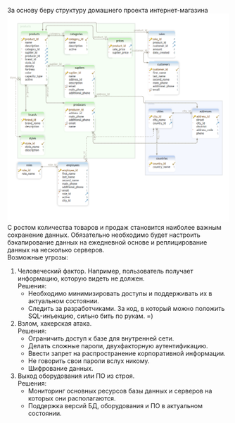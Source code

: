 За основу беру структуру домашнего проекта интернет-магазина  
![](https://github.com/nikerov-kirill/OtusDB_2021/blob/master/DBScheme.png)
С ростом количества товаров и продаж становится наиболее важным сохранение данных. Обязательно необходимо будет настроить бэкапирование данных на ежедневной основе и реплицирование данных на несколько серверов.  
Возможные угрозы:  
1. Человеческий фактор. Например, пользователь получает информацию, которую видеть не должен.  
   Решения:  
    - Необходимо минимизировать доступы и поддерживать их в актуальном состоянии.
    - Следить за разработчиками. За код, в который можно положить SQL-инъекцию, сильно бить по рукам. =)
2. Взлом, хакерская атака.  
    Решения:  
    - Ограничить доступ к базе для внутренней сети.
    - Делать сложные пароли, двухфакторную аутентификацию. 
    - Ввести запрет на распространение корпоративной информации.
    - Не говорить свои пароли вслух никому.
    - Шифрование данных.
3. Выход оборудования или ПО из строя.  
    Решения:  
    - Мониторинг основных ресурсов базы данных и серверов на которых они располагаются.
    - Поддержка версий БД, оборудования и ПО в актуальном состоянии.
